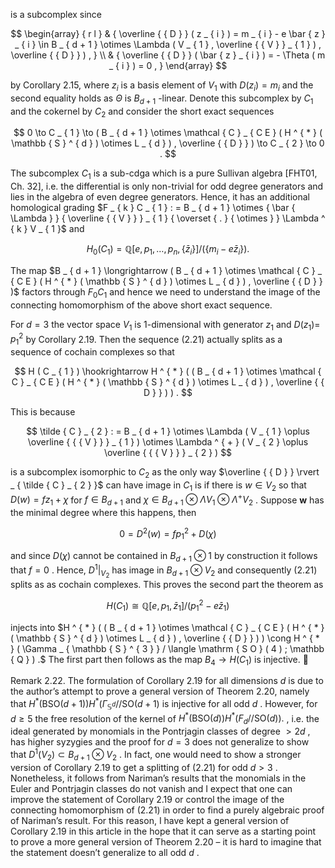 is a subcomplex since

$$
\begin{array} { r l } & { \overline { { D } } ( z _ { i } ) = m _ { i } - e \bar { z } _ { i } \in B _ { d + 1 } \otimes \Lambda ( V _ { 1 } , \overline { { V } } _ { 1 } ) , \overline { { D } } ) , } \\ & { \overline { { D } } ( \bar { z } _ { i } ) = - \Theta ( m _ { i } ) = 0 , } \end{array}
$$

by Corollary 2.15, where $z _ { i }$ is a basis element of $V _ { 1 }$ with $D ( z _ { i } ) = m _ { i }$ and the second equality holds as $\Theta$ is $B _ { d + 1 }$ -linear. Denote this subcomplex by $C _ { 1 }$ and the cokernel by $C _ { 2 }$ and consider the short exact sequences

$$
0 \to C _ { 1 } \to ( B _ { d + 1 } \otimes \mathcal { C } _ { C E } ( H ^ { * } ( \mathbb { S } ^ { d } ) \otimes L _ { d } ) , \overline { { D } } ) \to C _ { 2 } \to 0 .
$$

The subcomplex $C _ { 1 }$ is a sub-cdga which is a pure Sullivan algebra [FHT01, Ch. 32], i.e. the differential is only non-trivial for odd degree generators and lies in the algebra of even degree generators. Hence, it has an additional homological grading $F _ { k } C _ { 1 } : = B _ { d + 1 } \otimes { \bar { \Lambda } } { \overline { { V } } } _ { 1 } { \overset { . } { \otimes } } \Lambda ^ { k } V _ { 1 }$ and

$$
H _ { 0 } ( C _ { 1 } ) = \mathbb { Q } [ e , p _ { 1 } , \ldots , p _ { n } , \{ \bar { z } _ { i } \} ] / ( \{ m _ { i } - e \bar { z } _ { i } \} ) .
$$

The map $B _ { d + 1 } \longrightarrow ( B _ { d + 1 } \otimes \mathcal { C } _ { C E } ( H ^ { * } ( \mathbb { S } ^ { d } ) \otimes L _ { d } ) , \overline { { D } } )$ factors through $F _ { 0 } C _ { 1 }$ and hence we need to understand the image of the connecting homomorphism of the above short exact sequence.

For $d = 3$ the vector space $V _ { 1 }$ is 1-dimensional with generator $z _ { 1 }$ and $D ( z _ { 1 } ) =$ $p _ { 1 } ^ { 2 }$ by Corollary 2.19. Then the sequence (2.21) actually splits as a sequence of cochain complexes so that

$$
H ( C _ { 1 } ) \hookrightarrow H ^ { * } ( ( B _ { d + 1 } \otimes \mathcal { C } _ { C E } ( H ^ { * } ( \mathbb { S } ^ { d } ) \otimes L _ { d } ) , \overline { { D } } ) ) .
$$

This is because

$$
\tilde { C } _ { 2 } : = B _ { d + 1 } \otimes \Lambda ( V _ { 1 } \oplus \overline { { { V } } } _ { 1 } ) \otimes \Lambda ^ { + } ( V _ { 2 } \oplus \overline { { { V } } } _ { 2 } )
$$

is a subcomplex isomorphic to $C _ { 2 }$ as the only way $\overline { { D } } \rvert _ { \tilde { C } _ { 2 } }$ can have image in $C _ { 1 }$ is if there is $w \in V _ { 2 }$ so that $D ( w ) = f z _ { 1 } + \chi$ for $f \in B _ { d + 1 }$ and $\chi \in B _ { d + 1 } \otimes \Lambda V _ { 1 } \otimes \Lambda ^ { + } V _ { 2 }$ . Suppose $\boldsymbol { w }$ has the minimal degree where this happens, then

$$
0 = D ^ { 2 } ( w ) = f p _ { 1 } ^ { 2 } + D ( \chi )
$$

and since $D ( \chi )$ cannot be contained in $B _ { d + 1 } \otimes 1$ by construction it follows that $f = 0$ . Hence, $D ^ { 1 } | _ { V _ { 2 } }$ has image in $B _ { d + 1 } \otimes V _ { 2 }$ and consequently (2.21) splits as as cochain complexes. This proves the second part the theorem as

$$
H ( C _ { 1 } ) \cong \mathbb { Q } [ e , p _ { 1 } , \bar { z } _ { 1 } ] / ( p _ { 1 } ^ { 2 } - e \bar { z } _ { 1 } )
$$

injects into $H ^ { * } ( ( B _ { d + 1 } \otimes \mathcal { C } _ { C E } ( H ^ { * } ( \mathbb { S } ^ { d } ) \otimes L _ { d } ) , \overline { { D } } ) ) \cong H ^ { * } ( \Gamma _ { \mathbb { S } ^ { 3 } } / \langle \mathrm { S O } ( 4 ) ; \mathbb { Q } ) .$ The first part then follows as the map $B _ { 4 } \to H ( C _ { 1 } )$ is injective. 

Remark 2.22. The formulation of Corollary 2.19 for all dimensions $d$ is due to the author’s attempt to prove a general version of Theorem 2.20, namely that $H ^ { * } ( \mathrm { B S O } ( d + 1 ) )  H ^ { * } ( \Gamma _ { \mathbb { S } ^ { d } } / / \mathrm { S O } ( d + 1 )$ is injective for all odd $d$ . However, for $d \ge 5$ the free resolution of the kernel of $H ^ { * } ( \mathrm { B S O } ( d ) )  H ^ { * } ( F _ { d } / / \mathrm { S O } ( d ) ) .$ , i.e. the ideal generated by monomials in the Pontrjagin classes of degree $> 2 d$ , has higher syzygies and the proof for $d = 3$ does not generalize to show that $D ^ { 1 } ( V _ { 2 } ) \subset B _ { d + 1 } \otimes V _ { 2 }$ . In fact, one would need to show a stronger version of Corollary 2.19 to get a splitting of (2.21) for odd $d > 3$ . Nonetheless, it follows from Nariman’s results that the monomials in the Euler and Pontrjagin classes do not vanish and I expect that one can improve the statement of Corollary 2.19 or control the image of the connecting homomorphism of (2.21) in order to find a purely algebraic proof of Nariman’s result. For this reason, I have kept a general version of Corollary 2.19 in this article in the hope that it can serve as a starting point to prove a more general version of Theorem 2.20 – it is hard to imagine that the statement doesn’t generalize to all odd $d$ .